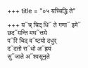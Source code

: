 +++
title = "०५ यच्चिद्धि ते"

+++
य᳓च् चिद् धि᳓ ते गणा᳓ इमे᳓  
छद᳓यन्ति मघ᳓त्तये  
प᳓रि चिद् व᳓ष्टयो दधुर्  
द᳓दतो रा᳓धो अ᳓ह्रयं  
सु᳓जाते अ᳓श्वसूनृते